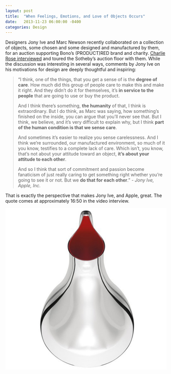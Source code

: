 ```yaml
---
layout: post
title:  "When Feelings, Emotions, and Love of Objects Occurs"
date:   2013-11-23 06:00:00 -0400
categories: Design
---
```

Designers Jony Ive and Marc Newson recently collaborated on a collection of objects,
some chosen and some designed and manufactured by them, for an auction supporting
Bono’s (PRODUCT)RED brand and charity. [Charlie Rose interviewed][CharlieRoseYouTubeVideoURL]
and toured the Sotheby’s auction floor with them.  While the discussion was interesting in
several ways, comments by Jony Ive on his motivations for design are deeply thoughtful and inspiring:

> “I think, one of the things, that you get a sense of is the **degree of care**. How much did this group
> of people care to make this and make it right. And they didn’t do it for themselves, it’s **in service
> to the people** that are going to use or buy the product.
>
> And I think there’s something, **the humanity** of that, I think is extraordinary. But I do think,
> as Marc was saying, how something’s finished on the inside, you can argue that you’ll never see that.
> But I think, we believe, and it’s very difficult to explain why, but I think **part of the human
> condition is that we sense care**.
>
> And sometimes it’s easier to realize you sense carelessness. And I think we’re surrounded,
> our manufactured environment, so much of it you know, testifies to a complete lack of care.
> Which isn’t, you know, that’s not about your attitude toward an object, **it’s about your attitude to each other**.
>
> And so I think that sort of commitment and passion become fanaticism of just really caring to
> get something right whether you’re going to see it or not. But we **do that for each other**.” *- Jony Ive, Apple, Inc.*

That is exactly the perspective that makes Jony Ive, and Apple, great.
The quote comes at approximately 16:50 in the video interview.

![2013 Henning Koppel Pregnant Duck Pitcher](/images/2013-henning-koppel-22pregnant-duck22-red-pitcher.jpg "2013 Henning Koppel Pregnant Duck Pitcher")

[CharlieRoseYouTubeVideoURL]: https://www.charlierose.com/videos/17469
